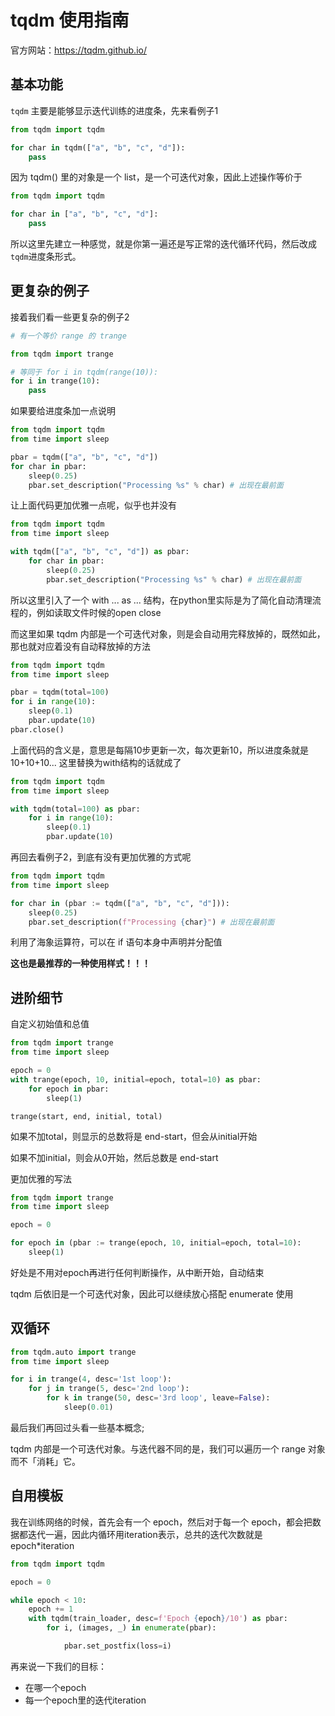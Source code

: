 # tqdm 使用指南

官方网站：https://tqdm.github.io/



## 基本功能

`tqdm` 主要是能够显示迭代训练的进度条，先来看例子1

```python
from tqdm import tqdm

for char in tqdm(["a", "b", "c", "d"]):
    pass
```

因为 tqdm() 里的对象是一个 list，是一个可迭代对象，因此上述操作等价于

```python
from tqdm import tqdm

for char in ["a", "b", "c", "d"]:
    pass
```

所以这里先建立一种感觉，就是你第一遍还是写正常的迭代循环代码，然后改成`tqdm`进度条形式。



## 更复杂的例子

接着我们看一些更复杂的例子2

```python
# 有一个等价 range 的 trange

from tqdm import trange

# 等同于 for i in tqdm(range(10)):
for i in trange(10):
    pass
```

如果要给进度条加一点说明

```python
from tqdm import tqdm
from time import sleep

pbar = tqdm(["a", "b", "c", "d"])
for char in pbar:
    sleep(0.25)
    pbar.set_description("Processing %s" % char) # 出现在最前面
```

让上面代码更加优雅一点呢，似乎也并没有

```python
from tqdm import tqdm
from time import sleep

with tqdm(["a", "b", "c", "d"]) as pbar:
    for char in pbar:
        sleep(0.25)
        pbar.set_description("Processing %s" % char) # 出现在最前面
```

所以这里引入了一个 with ... as ... 结构，在python里实际是为了简化自动清理流程的，例如读取文件时候的open close

而这里如果 tqdm 内部是一个可迭代对象，则是会自动用完释放掉的，既然如此，那也就对应着没有自动释放掉的方法

```python
from tqdm import tqdm
from time import sleep

pbar = tqdm(total=100)
for i in range(10):
    sleep(0.1)
    pbar.update(10)
pbar.close()
```

上面代码的含义是，意思是每隔10步更新一次，每次更新10，所以进度条就是10+10+10... 这里替换为with结构的话就成了

```python
from tqdm import tqdm
from time import sleep

with tqdm(total=100) as pbar:
    for i in range(10):
        sleep(0.1)
        pbar.update(10)
```



再回去看例子2，到底有没有更加优雅的方式呢

```python
from tqdm import tqdm
from time import sleep

for char in (pbar := tqdm(["a", "b", "c", "d"])):
    sleep(0.25)
    pbar.set_description(f"Processing {char}") # 出现在最前面
```

利用了海象运算符，可以在 if 语句本身中声明并分配值

**这也是最推荐的一种使用样式！！！**



## 进阶细节

自定义初始值和总值

```python
from tqdm import trange
from time import sleep

epoch = 0
with trange(epoch, 10, initial=epoch, total=10) as pbar:
    for epoch in pbar:
        sleep(1)
```

`trange(start, end, initial, total)`

如果不加total，则显示的总数将是 end-start，但会从initial开始

如果不加initial，则会从0开始，然后总数是 end-start



更加优雅的写法

```python
from tqdm import trange
from time import sleep

epoch = 0

for epoch in (pbar := trange(epoch, 10, initial=epoch, total=10):
    sleep(1)
```

好处是不用对epoch再进行任何判断操作，从中断开始，自动结束



tqdm 后依旧是一个可迭代对象，因此可以继续放心搭配 enumerate 使用





 ## 双循环

```python
from tqdm.auto import trange
from time import sleep

for i in trange(4, desc='1st loop'):
    for j in trange(5, desc='2nd loop'):
        for k in trange(50, desc='3rd loop', leave=False):
            sleep(0.01)
```

 

最后我们再回过头看一些基本概念;

tqdm 内部是一个可迭代对象。与迭代器不同的是，我们可以遍历一个 range 对象而不「消耗」它。



## 自用模板

我在训练网络的时候，首先会有一个 epoch，然后对于每一个 epoch，都会把数据都迭代一遍，因此内循环用iteration表示，总共的迭代次数就是 epoch*iteration

```python
from tqdm import tqdm

epoch = 0

while epoch < 10:
    epoch += 1
    with tqdm(train_loader, desc=f'Epoch {epoch}/10') as pbar:
        for i, (images, _) in enumerate(pbar):

            pbar.set_postfix(loss=i)
```

再来说一下我们的目标：

- 在哪一个epoch
- 每一个epoch里的迭代iteration



